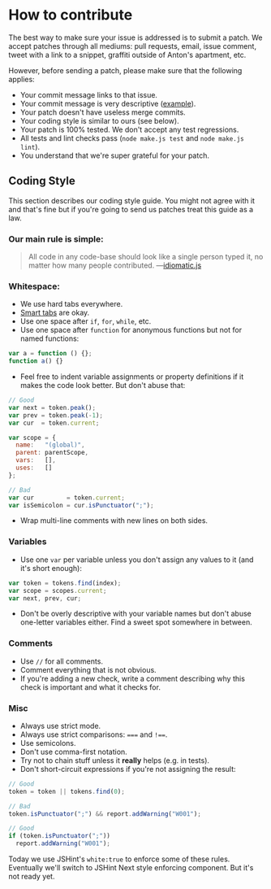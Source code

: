 How to contribute
=================

The best way to make sure your issue is addressed is to submit a patch. We accept
patches through all mediums: pull requests, email, issue comment, tweet with a link
to a snippet, graffiti outside of Anton's apartment, etc.

However, before sending a patch, please make sure that the following applies:

* Your commit message links to that issue.
* Your commit message is very descriptive ([example](https://github.com/jshint/jshint/commit/5751c5ed249b7a035758a3ae876cfa1a360fd144)).
* Your patch doesn't have useless merge commits.
* Your coding style is similar to ours (see below).
* Your patch is 100% tested. We don't accept any test regressions.
* All tests and lint checks pass (`node make.js test` and `node make.js lint`).
* You understand that we're super grateful for your patch.

Coding Style
------------

This section describes our coding style guide. You might not agree with it and that's
fine but if you're going to send us patches treat this guide as a law.

### Our main rule is simple:

> All code in any code-base should look like a single person typed it, no matter how
many people contributed. —[idiomatic.js](https://github.com/rwldrn/idiomatic.js/)

### Whitespace:

* We use hard tabs everywhere.
* [Smart tabs](http://www.emacswiki.org/SmartTabs) are okay.
* Use one space after `if`, `for`, `while`, etc.
* Use one space after `function` for anonymous functions but not for named functions:

```javascript
var a = function () {};
function a() {}
```

* Feel free to indent variable assignments or property definitions if it makes the code look better. But don't abuse that:

```javascript
// Good
var next = token.peak();
var prev = token.peak(-1);
var cur  = token.current;

var scope = {
  name:   "(global)",
  parent: parentScope,
  vars:   [],
  uses:   []
};

// Bad
var cur         = token.current;
var isSemicolon = cur.isPunctuator(";");
```

* Wrap multi-line comments with new lines on both sides.

### Variables

* Use one `var` per variable unless you don't assign any values to it (and it's short enough):

```javascript
var token = tokens.find(index);
var scope = scopes.current;
var next, prev, cur;
```

* Don't be overly descriptive with your variable names but don't abuse one-letter variables either. Find a sweet spot somewhere in between.

### Comments

* Use `//` for all comments.
* Comment everything that is not obvious.
* If you're adding a new check, write a comment describing why this check is important and what it checks for.

### Misc

* Always use strict mode.
* Always use strict comparisons: `===` and `!==`.
* Use semicolons.
* Don't use comma-first notation.
* Try not to chain stuff unless it **really** helps (e.g. in tests).
* Don't short-circuit expressions if you're not assigning the result:

```javascript
// Good
token = token || tokens.find(0);

// Bad
token.isPunctuator(";") && report.addWarning("W001");

// Good
if (token.isPunctuator(";"))
  report.addWarning("W001");
```

Today we use JSHint's `white:true` to enforce some of these rules. Eventually we'll switch to JSHint Next style enforcing component. But it's not ready yet.
